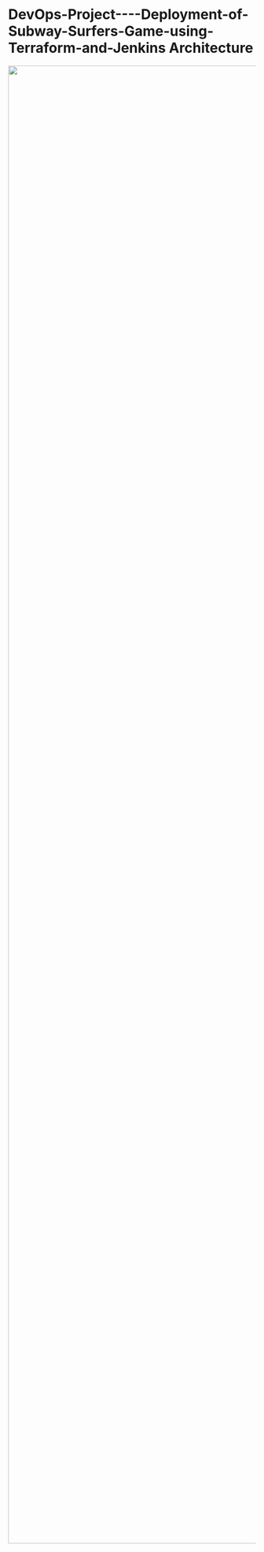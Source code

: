 # DevOps-Project----Deployment-of-Subway-Surfers-Game-using-Terraform-and-Jenkins Architecture

<div align="center">

<img align="center" alt="coding" width="3000" src="https://github.com/yash509/DevOps-Project----Deployment-of-Subway-Surfers-Game-using-Terraform-and-Jenkins/blob/main/Architecture%20of%20Subway%20Surfers%20Deployment.jpg?raw=true">
</div>
